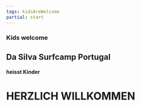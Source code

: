 ```yaml
---
tags: kidsAreWelcome
partial: start
---
```


### Kids welcome

## Da Silva Surfcamp Portugal

#### heisst Kinder

# HERZLICH WILLKOMMEN